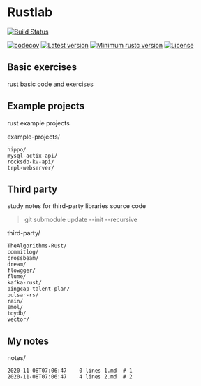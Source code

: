 # Rustlab
[![Build Status](https://github.com/yew1eb/rustlab/workflows/CI/badge.svg)](
https://github.com/yew1eb/rustlab/actions)

[![codecov](https://codecov.io/gh/yew1eb/rustlab/branch/master/graph/badge.svg?token=23v35zmfXO)](https://codecov.io/gh/yew1eb/rustlab)
[![Latest version](https://img.shields.io/crates/v/rustlab.svg)](https://crates.io/crates/rustlab)
[![Minimum rustc version](https://img.shields.io/badge/rustc-1.22+-yellow.svg)](https://github.com/yew1eb/rustlab#rust-version-requirements)
[![License](https://img.shields.io/badge/license-MIT-blue.svg)](LICENSE)


## Basic exercises
rust basic code and exercises    

## Example projects
rust example projects   
<!-- example-projects_block_start -->

example-projects/
```
hippo/
mysql-actix-api/
rocksdb-kv-api/
trpl-webserver/
```

<!-- example-projects_block_end -->


## Third party
study notes for third-party libraries source code  

> git submodule update --init --recursive  

<!-- 3rd-party_block_start -->

third-party/
```
TheAlgorithms-Rust/
commitlog/
crossbeam/
dream/
flowgger/
flume/
kafka-rust/
pingcap-talent-plan/
pulsar-rs/
rain/
smol/
toydb/
vector/
```

<!-- 3rd-party_block_end -->

## My notes

<!-- notes_block_start -->

notes/
```
2020-11-08T07:06:47    0 lines 1.md  # 1
2020-11-08T07:06:47    4 lines 2.md  # 2
```
<!-- notes_block_end -->